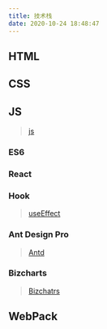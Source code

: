 ```yaml
---
title: 技术栈
date: 2020-10-24 18:48:47
---
```

## HTML

## CSS

## JS
>[js](/js "js")

### ES6

### React

### Hook
>[useEffect](/hook "hook")

### Ant Design Pro
>[Antd](/antd "antd")

### Bizcharts
>[Bizchatrs](/bizcharts "bizcharts")

## WebPack

